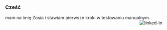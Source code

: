 ### Cześć
mam na imię Zosia i stawiam pierwsze kroki w testowaniu manualnym. 
[<img align="right" alt="linked-in" src="https://img.shields.io/badge/linkedin-%230077B5.svg?&style=for-the-badge&logo=linkedin&logoColor=white" />](https://www.linkedin.com/in/mohammad-faisal-2665b5134)

